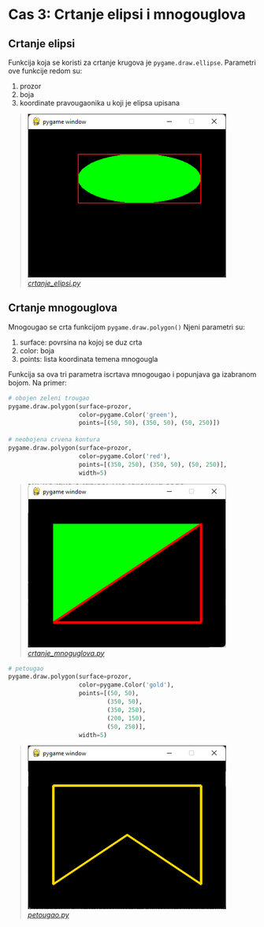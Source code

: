 # Cas 3: Crtanje elipsi i mnogouglova

## Crtanje elipsi
Funkcija koja se koristi za crtanje krugova je `pygame.draw.ellipse`.
Parametri ove funkcije redom su:
1. prozor
2. boja
3. koordinate pravougaonika u koji je elipsa upisana

> ![](ilustracije/crtanje_elipsi.png)  
> [*crtanje_elipsi.py*](crtanje_elipsi.py)

## Crtanje mnogouglova
Mnogougao se crta funkcijom `pygame.draw.polygon()`
Njeni parametri su:
1. surface: povrsina na kojoj se duz crta
2. color: boja
3. points: lista koordinata temena mnogougla

Funkcija sa ova tri parametra iscrtava mnogougao i popunjava ga 
izabranom bojom. Na primer:

```python
# obojen zeleni trougao
pygame.draw.polygon(surface=prozor,
                    color=pygame.Color('green'),
                    points=[(50, 50), (350, 50), (50, 250)])

# neobojena crvena kontura
pygame.draw.polygon(surface=prozor,
                    color=pygame.Color('red'),
                    points=[(350, 250), (350, 50), (50, 250)],
                    width=5)
```

> ![](ilustracije/crtanje_mnogouglova.png)  
> [*crtanje_mnoguglova.py*](crtanje_mnogouglova.py)

```python
# petougao
pygame.draw.polygon(surface=prozor,
                    color=pygame.Color('gold'),
                    points=[(50, 50), 
                            (350, 50), 
                            (350, 250), 
                            (200, 150), 
                            (50, 250)],
                    width=5)
```

> ![](ilustracije/petougao.png)   
> [*petougao.py*](petougao.py)